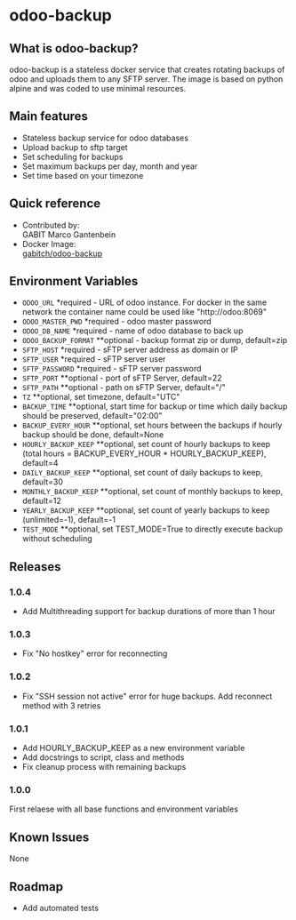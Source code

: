 # odoo-backup

## What is odoo-backup?
odoo-backup is a stateless docker service that creates rotating backups of odoo and uploads them to any SFTP server. The image is based on python alpine and was coded to use minimal resources.

## Main features
- Stateless backup service for odoo databases
- Upload backup to sftp target
- Set scheduling for backups
- Set maximum backups per day, month and year
- Set time based on your timezone

## Quick reference
* Contributed by:<br>GABIT Marco Gantenbein
* Docker Image:<br>[gabitch/odoo-backup](https://hub.docker.com/r/gabitch/odoo-backup)

## Environment Variables
* ```ODOO_URL``` *required - URL of odoo instance. For docker in the same network the container name could be used like "http://odoo:8069"
* ```ODOO_MASTER_PWD``` *required - odoo master password
* ```ODOO_DB_NAME``` *required - name of odoo database to back up
* ```ODOO_BACKUP_FORMAT``` **optional - backup format zip or dump, default=zip
* ```SFTP_HOST```  *required - sFTP server address as domain or IP
* ```SFTP_USER```  *required - sFTP server user
* ```SFTP_PASSWORD```  *required - sFTP server password
* ```SFTP_PORT``` **optional -  port of sFTP Server, default=22
* ```SFTP_PATH``` **optional -  path on sFTP Server, default="/"
* ```TZ``` **optional, set timezone, default="UTC"
* ```BACKUP_TIME``` **optional, start time for backup or time which daily backup should be preserved, default="02:00"
* ```BACKUP_EVERY_HOUR``` **optional, set hours between the backups if hourly backup should be done, default=None
* ```HOURLY_BACKUP_KEEP``` **optional, set count of hourly backups to keep (total hours = BACKUP_EVERY_HOUR * HOURLY_BACKUP_KEEP), default=4
* ```DAILY_BACKUP_KEEP``` **optional, set count of daily backups to keep, default=30
* ```MONTHLY_BACKUP_KEEP``` **optional, set count of monthly backups to keep, default=12
* ```YEARLY_BACKUP_KEEP``` **optional, set count of yearly backups to keep (unlimited=-1), default=-1
* ```TEST_MODE``` **optional, set TEST_MODE=True to directly execute backup without scheduling

## Releases
### 1.0.4
* Add Multithreading support for backup durations of more than 1 hour

### 1.0.3
* Fix "No hostkey" error for reconnecting

### 1.0.2
* Fix "SSH session not active" error for huge backups. Add reconnect method with 3 retries

### 1.0.1
* Add HOURLY_BACKUP_KEEP as a new environment variable
* Add docstrings to script, class and methods
* Fix cleanup process with remaining backups

### 1.0.0
First relaese with all base functions and environment variables

## Known Issues
None

## Roadmap
* Add automated tests
